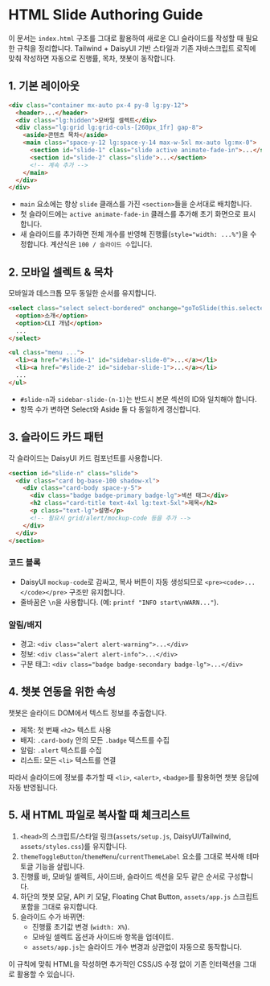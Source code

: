# HTML Slide Authoring Guide

이 문서는 `index.html` 구조를 그대로 활용하여 새로운 CLI 슬라이드를 작성할 때 필요한 규칙을 정리합니다. Tailwind + DaisyUI 기반 스타일과 기존 자바스크립트 로직에 맞춰 작성하면 자동으로 진행률, 목차, 챗봇이 동작합니다.

## 1. 기본 레이아웃

```html
<div class="container mx-auto px-4 py-8 lg:py-12">
  <header>...</header>
  <div class="lg:hidden">모바일 셀렉트</div>
  <div class="lg:grid lg:grid-cols-[260px_1fr] gap-8">
    <aside>콘텐츠 목차</aside>
    <main class="space-y-12 lg:space-y-14 max-w-5xl mx-auto lg:mx-0">
      <section id="slide-1" class="slide active animate-fade-in">...</section>
      <section id="slide-2" class="slide">...</section>
      <!-- 계속 추가 -->
    </main>
  </div>
</div>
```

- `main` 요소에는 항상 `slide` 클래스를 가진 `<section>`들을 순서대로 배치합니다.
- 첫 슬라이드에는 `active animate-fade-in` 클래스를 추가해 초기 화면으로 표시합니다.
- 새 슬라이드를 추가하면 전체 개수를 반영해 진행률(`style="width: ...%"`)을 수정합니다. 계산식은 `100 / 슬라이드 수`입니다.

## 2. 모바일 셀렉트 & 목차

모바일과 데스크톱 모두 동일한 순서를 유지합니다.

```html
<select class="select select-bordered" onchange="goToSlide(this.selectedIndex)">
  <option>소개</option>
  <option>CLI 개념</option>
  ...
</select>
```

```html
<ul class="menu ...">
  <li><a href="#slide-1" id="sidebar-slide-0">...</a></li>
  <li><a href="#slide-2" id="sidebar-slide-1">...</a></li>
  ...
</ul>
```

- `#slide-n`과 `sidebar-slide-(n-1)`는 반드시 본문 섹션의 ID와 일치해야 합니다.
- 항목 수가 변하면 Select와 Aside 둘 다 동일하게 갱신합니다.

## 3. 슬라이드 카드 패턴

각 슬라이드는 DaisyUI 카드 컴포넌트를 사용합니다.

```html
<section id="slide-n" class="slide">
  <div class="card bg-base-100 shadow-xl">
    <div class="card-body space-y-5">
      <div class="badge badge-primary badge-lg">섹션 태그</div>
      <h2 class="card-title text-4xl lg:text-5xl">제목</h2>
      <p class="text-lg">설명</p>
      <!-- 필요시 grid/alert/mockup-code 등을 추가 -->
    </div>
  </div>
</section>
```

### 코드 블록

- DaisyUI `mockup-code`로 감싸고, 복사 버튼이 자동 생성되므로 `<pre><code>...</code></pre>` 구조만 유지합니다.
- 줄바꿈은 `\n`을 사용합니다. (예: `printf "INFO start\nWARN..."`).

### 알림/배지

- 경고: `<div class="alert alert-warning">...</div>`
- 정보: `<div class="alert alert-info">...</div>`
- 구분 태그: `<div class="badge badge-secondary badge-lg">...</div>`

## 4. 챗봇 연동을 위한 속성

챗봇은 슬라이드 DOM에서 텍스트 정보를 추출합니다.

- 제목: 첫 번째 `<h2>` 텍스트 사용
- 배지: `.card-body` 안의 모든 `.badge` 텍스트를 수집
- 알림: `.alert` 텍스트를 수집
- 리스트: 모든 `<li>` 텍스트를 연결

따라서 슬라이드에 정보를 추가할 때 `<li>`, `<alert>`, `<badge>`를 활용하면 챗봇 응답에 자동 반영됩니다.

## 5. 새 HTML 파일로 복사할 때 체크리스트

1. `<head>`의 스크립트/스타일 링크(`assets/setup.js`, DaisyUI/Tailwind, `assets/styles.css`)를 유지합니다.
2. `themeToggleButton`/`themeMenu`/`currentThemeLabel` 요소를 그대로 복사해 테마 토글 기능을 살립니다.
3. 진행률 바, 모바일 셀렉트, 사이드바, 슬라이드 섹션을 모두 같은 순서로 구성합니다.
4. 하단의 챗봇 모달, API 키 모달, Floating Chat Button, `assets/app.js` 스크립트 포함을 그대로 유지합니다.
5. 슬라이드 수가 바뀌면:
   - 진행률 초기값 변경 (`width: X%`).
   - 모바일 셀렉트 옵션과 사이드바 항목을 업데이트.
   - `assets/app.js`는 슬라이드 개수 변경과 상관없이 자동으로 동작합니다.

이 규칙에 맞춰 HTML을 작성하면 추가적인 CSS/JS 수정 없이 기존 인터랙션을 그대로 활용할 수 있습니다.
